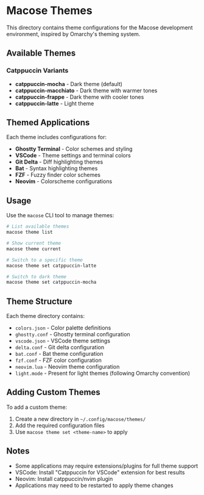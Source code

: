 # Macose Themes

This directory contains theme configurations for the Macose development environment, inspired by Omarchy's theming system.

## Available Themes

### Catppuccin Variants
- **catppuccin-mocha** - Dark theme (default)
- **catppuccin-macchiato** - Dark theme with warmer tones
- **catppuccin-frappe** - Dark theme with cooler tones  
- **catppuccin-latte** - Light theme

## Themed Applications

Each theme includes configurations for:
- **Ghostty Terminal** - Color schemes and styling
- **VSCode** - Theme settings and terminal colors
- **Git Delta** - Diff highlighting themes
- **Bat** - Syntax highlighting themes
- **FZF** - Fuzzy finder color schemes
- **Neovim** - Colorscheme configurations

## Usage

Use the `macose` CLI tool to manage themes:

```bash
# List available themes
macose theme list

# Show current theme
macose theme current

# Switch to a specific theme
macose theme set catppuccin-latte

# Switch to dark theme
macose theme set catppuccin-mocha
```

## Theme Structure

Each theme directory contains:
- `colors.json` - Color palette definitions
- `ghostty.conf` - Ghostty terminal configuration
- `vscode.json` - VSCode theme settings
- `delta.conf` - Git delta configuration
- `bat.conf` - Bat theme configuration
- `fzf.conf` - FZF color configuration
- `neovim.lua` - Neovim theme configuration
- `light.mode` - Present for light themes (following Omarchy convention)

## Adding Custom Themes

To add a custom theme:
1. Create a new directory in `~/.config/macose/themes/`
2. Add the required configuration files
3. Use `macose theme set <theme-name>` to apply

## Notes

- Some applications may require extensions/plugins for full theme support
- VSCode: Install "Catppuccin for VSCode" extension for best results
- Neovim: Install catppuccin/nvim plugin
- Applications may need to be restarted to apply theme changes